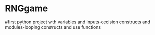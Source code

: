 # RNGgame
#first python project with variables and inputs-decision constructs and modules-looping constructs and use functions 
